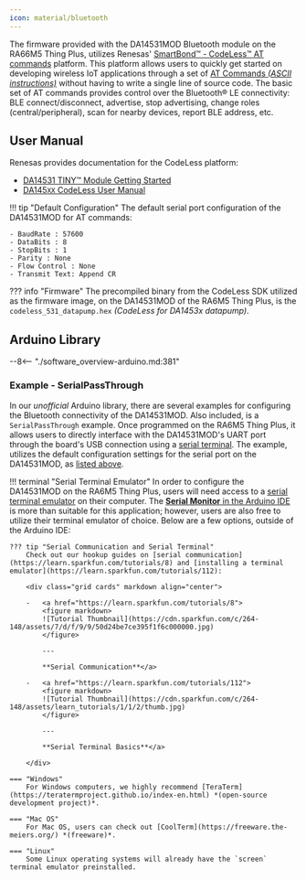 ```yaml
---
icon: material/bluetooth
---
```


The firmware provided with the DA14531MOD Bluetooth module on the RA66M5 Thing Plus, utilizes Renesas' [SmartBond™ - CodeLess™ AT commands](https://www.renesas.com/us/en/software-tool/smartbond-codeless-commands) platform. This platform allows users to quickly get started on developing wireless IoT applications through a set of [AT Commands *(ASCII instructions)*](https://en.wikipedia.org/wiki/Hayes_AT_command_set) without having to write a single line of source code. The basic set of AT commands provides control over the Bluetooth® LE connectivity: BLE connect/disconnect, advertise, stop advertising, change roles (central/peripheral), scan for nearby devices, report BLE address, etc.


<div class="grid" markdown>

<div markdown>

## User Manual
Renesas provides documentation for the CodeLess platform:

- [DA14531 TINY™ Module Getting Started](https://lpccs-docs.renesas.com/UM-B-139-Getting-Started-with-DA14531-TINY-Module/index.html)
- [DA145`XX` CodeLess User Manual](https://lpccs-docs.renesas.com/UM-140-DA145x-CodeLess/index.html)

</div>


<div markdown>

!!! tip "Default Configuration"
	The default serial port configuration of the DA14531MOD for AT commands:

	- BaudRate : 57600
	- DataBits : 8
	- StopBits : 1
	- Parity : None
	- Flow Control : None
	- Transmit Text: Append CR


??? info "Firmware"
	The precompiled binary from the CodeLess SDK utilized as the firmware image, on the DA14531MOD of the RA6M5 Thing Plus, is the `codeless_531_datapump.hex` *(CodeLess for DA1453x datapump)*.

</div>

</div>



## Arduino Library
<!-- --8<-- "./software_overview-arduino.md:315" -->
--8<-- "./software_overview-arduino.md:381"


### Example - SerialPassThrough
In our *unofficial* Arduino library, there are several examples for configuring the Bluetooth connectivity of the DA14531MOD. Also included, is a `SerialPassThrough` example. Once programmed on the RA6M5 Thing Plus, it allows users to directly interface with the DA14531MOD's UART port through the board's USB connection using a [serial terminal](https://learn.sparkfun.com/tutorials/112). The example, utilizes the default configuration settings for the serial port on the DA14531MOD, as [listed above](#user-manual).


!!! terminal "Serial Terminal Emulator"
	In order to configure the DA14531MOD on the RA6M5 Thing Plus, users will need access to a [serial terminal emulator](https://learn.sparkfun.com/tutorials/112) on their computer. The [**Serial Monitor** in the Arduino IDE](https://docs.arduino.cc/software/ide-v2/tutorials/ide-v2-serial-monitor/) is more than suitable for this application; however, users are also free to utilize their terminal emulator of choice. Below are a few options, outside of the Arduino IDE:

	??? tip "Serial Communication and Serial Terminal"
		Check out our hookup guides on [serial communication](https://learn.sparkfun.com/tutorials/8) and [installing a terminal emulator](https://learn.sparkfun.com/tutorials/112):

		<div class="grid cards" markdown align="center">

		-   <a href="https://learn.sparkfun.com/tutorials/8">
			<figure markdown>
			![Tutorial Thumbnail](https://cdn.sparkfun.com/c/264-148/assets/7/d/f/9/9/50d24be7ce395f1f6c000000.jpg)
			</figure>

			---

			**Serial Communication**</a>

		-   <a href="https://learn.sparkfun.com/tutorials/112">
			<figure markdown>
			![Tutorial Thumbnail](https://cdn.sparkfun.com/c/264-148/assets/learn_tutorials/1/1/2/thumb.jpg)
			</figure>

			---

			**Serial Terminal Basics**</a>

		</div>

	=== "Windows"
		For Windows computers, we highly recommend [TeraTerm](https://teratermproject.github.io/index-en.html) *(open-source development project)*.

	=== "Mac OS"
		For Mac OS, users can check out [CoolTerm](https://freeware.the-meiers.org/) *(freeware)*.

	=== "Linux"
		Some Linux operating systems will already have the `screen` terminal emulator preinstalled.

